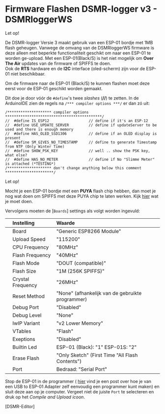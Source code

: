 # Firmware Flashen DSMR-logger v3 - DSMRloggerWS

Let op!

 De DSMR-logger Versie 3 maakt gebruik van een ESP-01 bordje met 1MB flash geheugen. Vanwege de omvang van de DSMRloggerWS firmware is deze alleen met beperkte functionaliteit geschikt om naar een ESP-01 te worden ge-upload. Met een ESP-01\(Black/S\) is het niet mogelijk om **Over The Air** updates van de firmware of SPIFFS te doen.  
 Ook de **RTS** hardware en de **I2C** interface \(oled-scherm\) zijn voor de ESP-01 niet beschikbaar.

Om de firmware naar de ESP-01 \(Black/S\) te kunnen flashen moet deze eerst voor de ESP-01 geschikt worden gemaakt.

Dit doe je door vóór de `#define`'s twee _slashes_ \(**//**\) te zetten. In de ArduinoIDE zien de regels na `/*** compiler options ***/` er dan zó uit:

```text
/******************** compiler options  ********************************************/
//  #define IS_ESP12                  // define if it's an ESP-12
//  #define USE_UPDATE_SERVER         // define if updateServer to be used and there is enough memory
//  #define HAS_OLED_SSD1306          // define if an OLED display is present
//  #define SM_GIVES_NO_TIMESTAMP     // define to generate Timestamp from NTP (Only Winter Time)
//  #define SHOW_PSK_KEY              // well .. show the PSK key, what else?
//  #define HAS_NO_METER              // define if No "Slimme Meter" is attached (*TESTING*)
/******************** don't change anything below this comment **********************/

```

Let op!

 Mocht je een ESP-01 bordje met een **PUYA** flash chip hebben, dan moet je nog wat doen om SPIFFS met deze PUYA chip te laten werken. Kijk [hier](../PUYA_patch/) wat je moet doen.

Vervolgens moeten de \[`Boards`\] settings als volgt worden ingevuld:

|  | Instelling | Waarde |
| :--- | :--- | :--- |
|  | Board | "Generic ESP8266 Module" |
|  | Upload Speed | "115200" |
|  | CPU Frequency | "80MHz" |
|  | Flash Frequency | "40MHz" |
|  | Flash Mode | "DOUT \(compatible\)" |
|  | Flash Size | "1M \(256K SPIFFS\)" |
|  | Crystal Frequency | "26MHz" |
|  | Reset Method | "None" \(afhankelijk van de gebruikte programmer\) |
|  | Debug Port | "Disabled" |
|  | Debug Level | "None" |
|  | IwIP Variant | "v2 Lower Memory" |
|  | VTables | "Flash" |
|  | Exeptions | "Disabled" |
|  | Builtin Led | ESP-01 \(Black\): "1" ESP-01S:         "2" |
|  | Erase Flash | "Only Sketch" \(First Time "All Flash Contents"\) |
|  | Port | Bedraad: "Serial Port" |

Stop de ESP-01 in de programmer \( [hier](https://willem.aandewiel.nl/index.php/2018/08/27/eenvoudige-programmer-voor-de-esp-01-esp8266/) vind je een post over hoe je van een USB to ESP-01 Adapter zelf eenvoudig een programmer kunt maken\) en sluit deze aan op je computer. Vergeet niet de juiste `Port` te selecteren en druk op het _Compile and Upload icoon_.

\[DSMR-Editor\]  


